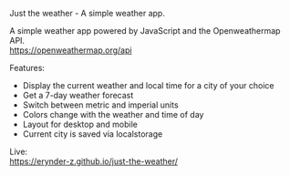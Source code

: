 Just the weather - A simple weather app.

A simple weather app powered by JavaScript and the Openweathermap API.  
https://openweathermap.org/api

Features:

- Display the current weather and local time for a city of your choice
- Get a 7-day weather forecast
- Switch between metric and imperial units
- Colors change with the weather and time of day
- Layout for desktop and mobile
- Current city is saved via localstorage

Live:  
https://erynder-z.github.io/just-the-weather/
